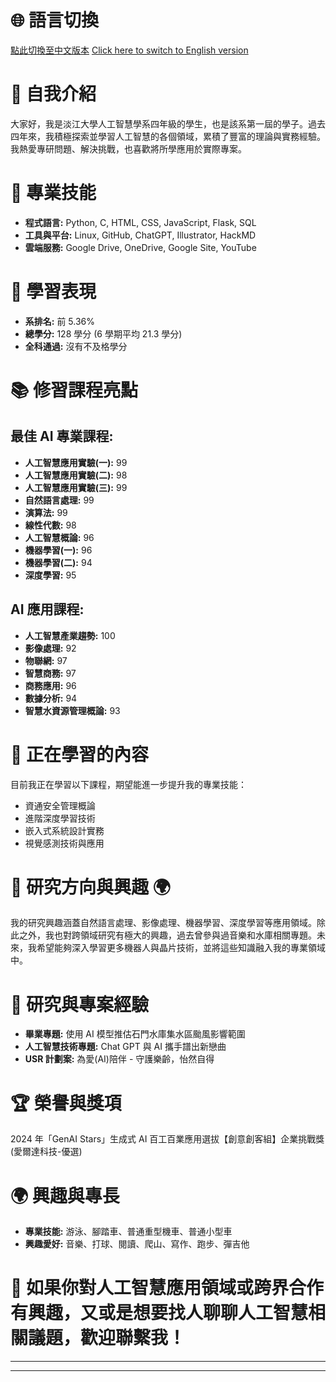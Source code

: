 # 🌐 **語言切換**
[點此切換至中文版本](https://github.com/AIfoodie/AIfoodie/blob/main/README_zh.md)  [Click here to switch to English version](https://github.com/AIfoodie/AIfoodie/blob/main/README.md)

# 🌟 自我介紹
大家好，我是淡江大學人工智慧學系四年級的學生，也是該系第一屆的學子。過去四年來，我積極探索並學習人工智慧的各個領域，累積了豐富的理論與實務經驗。我熱愛專研問題、解決挑戰，也喜歡將所學應用於實際專案。

# 🎯 專業技能
- **程式語言:** Python, C, HTML, CSS, JavaScript, Flask, SQL
- **工具與平台:** Linux, GitHub, ChatGPT, Illustrator, HackMD
- **雲端服務:** Google Drive, OneDrive, Google Site, YouTube

# 🏅 學習表現
- **系排名:** 前 5.36%
- **總學分:** 128 學分 (6 學期平均 21.3 學分)
- **全科通過:** 沒有不及格學分

# 📚 修習課程亮點
## 最佳 AI 專業課程:
- **人工智慧應用實驗(一):** 99
- **人工智慧應用實驗(二):** 98
- **人工智慧應用實驗(三):** 99
- **自然語言處理:** 99
- **演算法:** 99
- **線性代數:** 98
- **人工智慧概論:** 96
- **機器學習(一):** 96
- **機器學習(二):** 94
- **深度學習:** 95

## AI 應用課程:
- **人工智慧產業趨勢:** 100
- **影像處理:** 92
- **物聯網:** 97
- **智慧商務:** 97
- **商務應用:** 96
- **數據分析:** 94
- **智慧水資源管理概論:** 93

# 🌱 正在學習的內容
目前我正在學習以下課程，期望能進一步提升我的專業技能：
- 資通安全管理概論
- 進階深度學習技術
- 嵌入式系統設計實務
- 視覺感測技術與應用

# 🧠 研究方向與興趣 🌍 
我的研究興趣涵蓋自然語言處理、影像處理、機器學習、深度學習等應用領域。除此之外，我也對跨領域研究有極大的興趣，過去曾參與過音樂和水庫相關專題。未來，我希望能夠深入學習更多機器人與晶片技術，並將這些知識融入我的專業領域中。

# 🔬 研究與專案經驗
- **畢業專題:** 使用 AI 模型推估石門水庫集水區颱風影響範圍
- **人工智慧技術專題:** Chat GPT 與 AI 攜手譜出新戀曲
- **USR 計劃案:** 為愛(AI)陪伴 - 守護樂齡，怡然自得

# 🏆 榮譽與獎項
2024 年「GenAI Stars」生成式 AI 百工百業應用選拔【創意創客組】企業挑戰獎 (愛爾達科技-優選)

# 🌍 興趣與專長
- **專業技能:** 游泳、腳踏車、普通重型機車、普通小型車
- **興趣愛好:** 音樂、打球、閱讀、爬山、寫作、跑步、彈吉他

# 💬 如果你對人工智慧應用領域或跨界合作有興趣，又或是想要找人聊聊人工智慧相關議題，歡迎聯繫我！

---

---
<!-- 填寫您的個人資訊
😄 姓名: [您的姓名]
📫 聯絡資訊: [您的聯絡資訊]
🔭 參考資料: [您的參考資料]
-->
